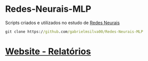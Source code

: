 # Redes-Neurais-MLP
Scripts criados e utilizados no estudo de [Redes Neurais](https://www.ementario.uerj.br/ementa.php?cdg_disciplina=10872)
```cmd
git clone https://github.com/gabrielmsilva00/Redes-Neurais-MLP
```
# [Website - Relatórios](https://gabrielmsilva00.github.io/Redes-Neurais-MLP/)